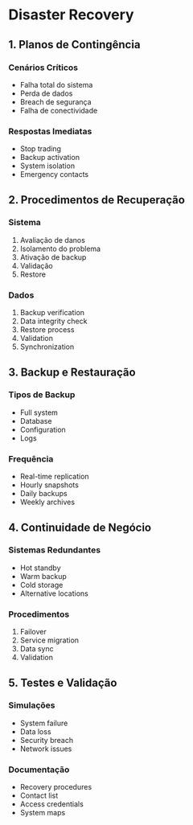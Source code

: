 # Disaster Recovery

## 1. Planos de Contingência

### Cenários Críticos
- Falha total do sistema
- Perda de dados
- Breach de segurança
- Falha de conectividade

### Respostas Imediatas
- Stop trading
- Backup activation
- System isolation
- Emergency contacts

## 2. Procedimentos de Recuperação

### Sistema
1. Avaliação de danos
2. Isolamento do problema
3. Ativação de backup
4. Validação
5. Restore

### Dados
1. Backup verification
2. Data integrity check
3. Restore process
4. Validation
5. Synchronization

## 3. Backup e Restauração

### Tipos de Backup
- Full system
- Database
- Configuration
- Logs

### Frequência
- Real-time replication
- Hourly snapshots
- Daily backups
- Weekly archives

## 4. Continuidade de Negócio

### Sistemas Redundantes
- Hot standby
- Warm backup
- Cold storage
- Alternative locations

### Procedimentos
1. Failover
2. Service migration
3. Data sync
4. Validation

## 5. Testes e Validação

### Simulações
- System failure
- Data loss
- Security breach
- Network issues

### Documentação
- Recovery procedures
- Contact list
- Access credentials
- System maps 